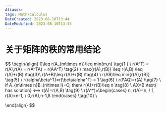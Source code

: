 ```yaml
---
Aliases: 
tags: Math/Calculus 
DateCreated: 2023-08-10T13:44
DateModified: 2023-08-10T13:53
---
```

# 关于矩阵的秩的常用结论

$$
\begin{align}
0\leq r(A_{m\times n})\leq min\{m,n\} \tag{1
} \\
r(A^T) = r(A),r(A) = r(A^TA) = r(AA^T) \tag{2} \\
max\{r(A),r(B)\} \leq r(A,B) \leq r(A)+r(B) \tag{3}\\
r(A+B)\leq r(A)+r(B) \tag{4} \\
r(AB)\leq min\{r(A),r(B)\} \tag{5} \\
r(\alpha\beta^T)=r(\beta\alpha^T) = 1 \tag{6} \\
r(PAQ)=r(A) \tag{7} \\
if A_{m\times n}B_{n\times l}=O, then\ r(A)+r(B)\leq n \tag{8}  \\
AX=B \text{ has solution} <==> r(A)=r(A,B) \tag{9} \\
r(A^*)=\begin{cases}
n, r(A)=n, \\
1, r(A)=n-1, \\
0,r(A),n-1,8
\end{cases} \tag{10} \\

\end{align}
$$
